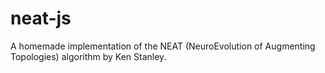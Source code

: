 # neat-js
A homemade implementation of the NEAT (NeuroEvolution of Augmenting Topologies) algorithm by Ken Stanley.
